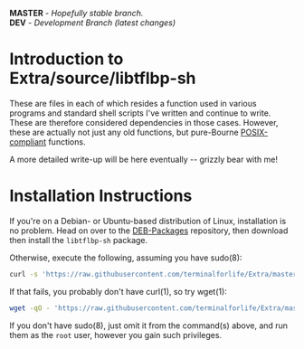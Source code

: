 **MASTER** - _Hopefully stable branch._\
**DEV** - _Development Branch (latest changes)_

# Introduction to Extra/source/libtflbp-sh

These are files in each of which resides a function used in various programs and standard shell scripts I've written and continue to write. These are therefore considered dependencies in those cases. However, these are actually not just any old functions, but pure-Bourne [POSIX-compliant](https://en.wikipedia.org/wiki/POSIX) functions.

A more detailed write-up will be here eventually -- grizzly bear with me!

# Installation Instructions

If you're on a Debian- or Ubuntu-based distribution of Linux, installation is no problem. Head on over to the [DEB-Packages](https://github.com/terminalforlife/DEB-Packages) repository, then download then install the `libtflbp-sh` package.

Otherwise, execute the following, assuming you have sudo(8):

```sh
curl -s 'https://raw.githubusercontent.com/terminalforlife/Extra/master/source/libtflbp-sh/source/tflbp-installer' | sudo sh
```

If that fails, you probably don't have curl(1), so try wget(1):

```sh
wget -qO - 'https://raw.githubusercontent.com/terminalforlife/Extra/master/source/libtflbp-sh/source/tflbp-installer' | sudo sh
```

If you don't have sudo(8), just omit it from the command(s) above, and run them as the `root` user, however you gain such privileges.
